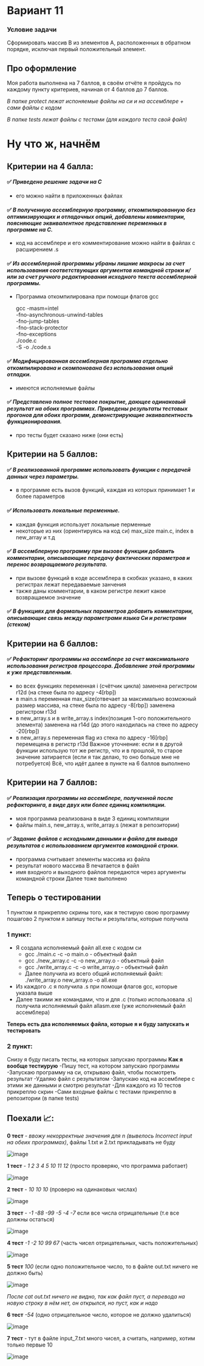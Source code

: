# Вариант 11
### Условие задачи
Сформировать массив B из элементов A, расположенных в обратном
порядке, исключая первый положительный элемент.

## Про оформление
Моя работа выполнена на 7 баллов, в своём отчёте я пройдусь по каждому пункту критериев, начиная от 4 баллов до 7 баллов.

*В папке protect лежат испоняемые файлы на си и на ассемблере + сами файлы с кодом*

*В папке tests лежат файлы с тестами (для каждого теста свой файл)*

# Ну что ж, начнём
## Критерии на 4 балла:
#### :white_check_mark: *Приведено решение задачи на C*
- его можно найти в приложенных файлах
#### :white_check_mark: *В полученную ассемблерную программу, откомпилированную без оптимизирующих и отладочных опций, добавлены комментарии, поясняющие эквивалентное представление переменных в программе на C.*
- код на ассемблере и его комментирование можно найти в файлах с расширением .s
#### :white_check_mark: *Из ассемблерной программы убраны лишние макросы за счет использования соответствующих аргументов командной строки и/или за счет ручного редактирования исходного текста ассемблерной программы.*
- Программа откомпилирована при помощи флагов gcc

    gcc -masm=intel \
    -fno-asynchronous-unwind-tables \
    -fno-jump-tables \
    -fno-stack-protector \
    -fno-exceptions \
    ./code.c \
    -S -o ./code.s
#### :white_check_mark: *Модифицированная ассемблерная программа отдельно откомпилирована и скомпонована без использования опций отладки.*
- имеются исполняемые файлы
#### :white_check_mark: *Представлено полное тестовое покрытие, дающее одинаковый результат на обоих программах. Приведены результаты тестовых прогонов для обоих программ, демонстрирующие эквивалентность функционирования.*
- про тесты будет сказано ниже (они есть)

## Критерии на 5 баллов:
#### :white_check_mark: *В реализованной программе использовать функции с передачей данных через параметры.*
- в программе есть вызов функций, каждая из которых принимает 1 и более параметров
#### :white_check_mark: *Использовать локальные переменные.*
- каждая функция использует локальные перменные
- некоторые из них (ориентируясь на код си) max_size main.c, index в new_array и т.д
#### :white_check_mark: *В ассемблерную программу при вызове функции добавить комментарии, описывающие передачу фактических параметров и перенос возвращаемого результата.*
- при вызове функций в коде ассемблера в скобках указано, в каких регистрах лежат передаваемые занчения
- также даны комментарии, в каком регистре лежит какое возвращаемое значение
#### :white_check_mark: *В функциях для формальных параметров добавить комментарии, описывающие связь между параметрами языка Си и регистрами (стеком)*

## Критерии на 6 баллов:
#### :white_check_mark: *Рефакторинг программы на ассемблере за счет максимального использования регистров процессора. Добавление этой программы к уже представленным.*
- во всех функциях переменная i (счётчик цикла) заменена регистром r12d (на стеке была по адресу -4[rbp])
- в main.s переменная max_size(отвечает за максимально возможный размер массива, на стеке была по адресу -8[rbp]) заменена регистром r13d
- в new_array.s и в write_array.s index(позиция 1-ого положительного элемента) заменена на r14d (до этого находилась на стеке по адресу -20[rbp]) 
- в new_array.s переменная flag из стека по адресу -16[rbp] перемещена в регистр r13d
Важное уточнение: если я в другой функции использую тот же регистр, что и в прошлой, то старое значение затирается (если я так делаю, то оно больше мне не потребуется)
Всё, что идёт далее в пункте на 6 баллов выполнено
## Критерии на 7 баллов:
#### :white_check_mark: *Реализация программы на ассемблере, полученной после рефакторинга, в виде двух или более единиц компиляции.*
- моя программа реализована в виде 3 единиц компиляции
- файлы main.s, new_array.s, write_array.s (лежат в репозитории)
#### :white_check_mark: *Задание файлов с исходными данными и файла для вывода результатов с использованием аргументов командной строки.*
- программа считывает элементы массива из файла
- результат нового массива В печатается в файл
- имя входного и выходного файлов передаются через аргументы командной строки
Далее тоже выполнено

## Теперь о тестировании
1 пунктом я прикреплю скрины того, как я тестирую свою программу пошагово
2 пунктом я запишу тесты и результаты, которые получила
### 1 пункт:
- Я создала исполняемый файл all.exe с кодом си 
   - gcc ./main.c -c -o main.o - объектный файл
   - gcc ./new_array.c -c -o new_array.o - объектный файл
   - gcc ./write_array.c -c -o write_array.o - объектный файл
   - Далее получила из всего общий исполняемый файл: ./write_array.o new_array.o -o all.exe
- Из каждого .c я получила .s при помощи флагов gcc, которые указала выше
- Далее такими же командами, что и для .с (только использовала .s) получила исполняемый файл allasm.exe (уже исполняемый файл ассемблера)

__Теперь есть два исполняемых файла, которые я и буду запускать и тестировать__

### 2 пункт:
Снизу я буду писать тесты, на которых запускаю программы
__Как я вообще тестиурую__
-Пишу тест, на котором запускаю программы
-Запускаю программу на си, открываю файл, чтобы посмотреть результат
-Удаляю файл с результатом
-Запускаю код на ассемблере с этими же данными и смотрю результат
-Для каждого из 10 тестов прикреплю скрин
-Сами входные файлы с тестами прикреплю в репозитории (в папке tests)
## Поехали 📈:
__0 тест__ - *ввожу некорректные значения для n (вывелось Incorrect input на обеих программах)*, файлы 1.txt и 2.txt прикладывать не буду

![image](https://user-images.githubusercontent.com/115434090/197357588-7bbad4a1-ba34-4d8b-917c-d1d24184aa0e.png)

__1 тест__ - *1 2 3 4 5 10 11 12* (просто проверяю, что программа работает)

![image](https://user-images.githubusercontent.com/115434090/197358004-bd1d8e91-e51d-407c-b8ad-ff8b6a5cf8b2.png)

__2 тест__ - *10 10 10* (проверю на одинаковых числах)

![image](https://user-images.githubusercontent.com/115434090/197358125-74570789-4721-48d6-b9d2-0a78981f4044.png)

__3 тест__ - *-1 -88 -99 -5 -4 -7* если все числа отрицательные (т.е все должны остаться)

![image](https://user-images.githubusercontent.com/115434090/197358280-0458b17d-e1d6-4f51-a38a-c403947a567f.png)

__4 тест__ *-1 -2 10 99 67* (часть чисел отрицательных, часть положительных)

![image](https://user-images.githubusercontent.com/115434090/197358457-5c235514-27c6-4a80-927f-e87422b6a09f.png)

__5 тест__ *100* (если одно положительное число, то в файле out.txt ничего не должно быть)

![image](https://user-images.githubusercontent.com/115434090/197358699-e6e7bb95-cb0d-4eb6-a77c-9d6b1e7b8651.png)

*После cat out.txt ничего не видно, так как файл пуст, а перевода на новую строку в нём нет, он открылся, но пуст, как и надо*

__6 тест__ *-54* (одно отрицательное число, которое не должно удалиться)

![image](https://user-images.githubusercontent.com/115434090/197359042-01be03e4-2f22-471b-b492-e4f9e80cc292.png)

__7 тест__ - тут в файле input_7.txt много чисел, а считать, например, хотим только первые 10

![image](https://user-images.githubusercontent.com/115434090/197361140-de14971f-d669-4028-92e3-29055dd81547.png)



